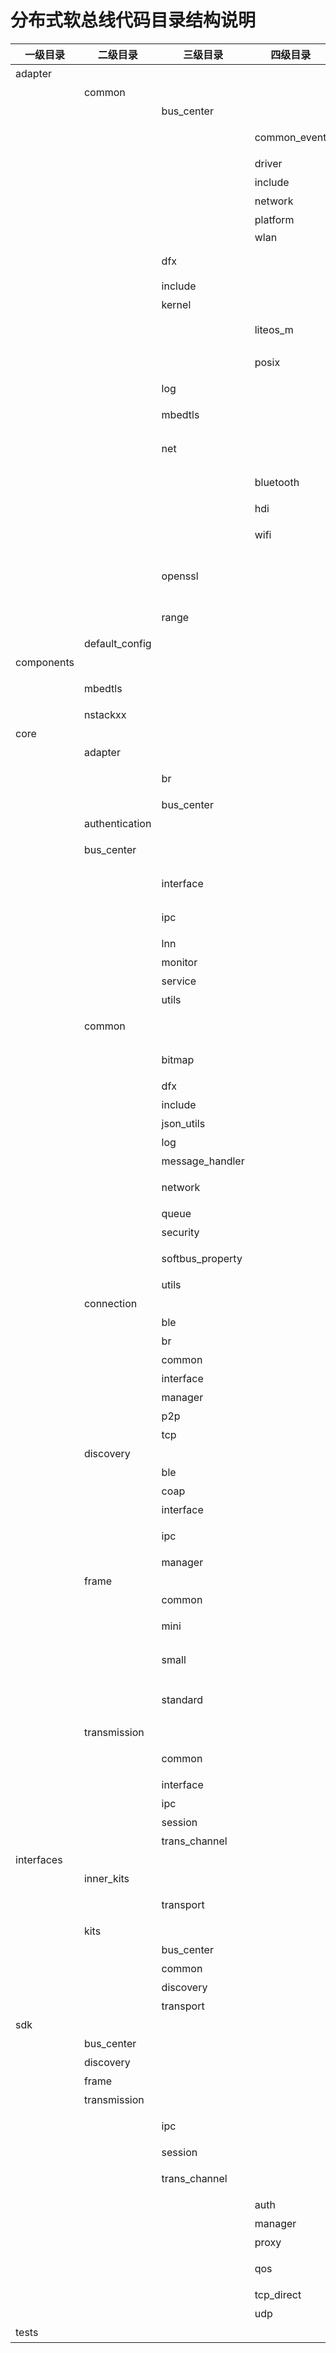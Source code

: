 # 分布式软总线代码目录结构说明

| 一级目录       | 二级目录           | 三级目录             | 四级目录         | 功能              |
|------------|----------------|------------------|--------------|-----------------|
| adapter    |                |                  |              | 适配层           |
|            | common         |                  |              | 通用代码            |
|            |                | bus_center       |              | 组网接口            |
|            |                |                  | common_event | 公共事件接口          |
|            |                |                  | driver       | 驱动              |
|            |                |                  | include      | 接口              |
|            |                |                  | network      | 网络              |
|            |                |                  | platform     | 平台              |
|            |                |                  | wlan         | wifi            |
|            |                | dfx              |              | hisysevent的适配   |
|            |                | include          |              | 接口              |
|            |                | kernel           |              | 内核适配层           |
|            |                |                  | liteos_m     | LiteOS-m核适配     |
|            |                |                  | posix        | 标准Linux posix适配 |
|            |                | log              |              | 日志适配            |
|            |                | mbedtls          |              | 加解密算法适配         |
|            |                | net              |              | 网络传输适配层         |
|            |                |                  | bluetooth    | 蓝牙服务传输适配层       |
|            |                |                  | hdi          | wlan拓展          |
|            |                |                  | wifi         | wifi传输适配层       |
|            |                | openssl          |              | openssl加解密算法适配  |
|            |                | range            |              | 计算ble范围的接口      |
|            | default_config |                  |              | 默认配置            |
| components |                |                  |              | 依赖的组件           |
|            | mbedtls        |                  |              | mbedtls组件       |
|            | nstackxx       |                  |              | 极简协议栈           |
| core       |                |                  |              | 核心代码            |
|            | adapter        |                  |              | 适配代码            |
|            |                | br               |              | 蓝牙适配代码          |
|            |                | bus_center       |              | 组网适配            |
|            | authentication |                  |              | 认证鉴权            |
|            | bus_center     |                  |              | 组网核心代码          |
|            |                | interface        |              | 组网内部接口          |
|            |                | ipc              |              | 组网IPC通信         |
|            |                | lnn              |              | LNN管理           |
|            |                | monitor          |              | 事件监听            |
|            |                | service          |              | 组网服务            |
|            |                | utils            |              | 通用组件            |
|            | common         |                  |              | 软总线通用框架         |
|            |                | bitmap           |              | 位图操作函数          |
|            |                | dfx              |              | dfx相关           |
|            |                | include          |              | 接口              |
|            |                | json_utils       |              | json组件          |
|            |                | log              |              | 日志              |
|            |                | message_handler  |              | 消息处理            |
|            |                | network          |              | 网络相关组件          |
|            |                | queue            |              | 队列              |
|            |                | security         |              | 安全              |
|            |                | softbus_property |              | 软总线属性配置项        |
|            |                | utils            |              | 通用组件            |
|            | connection     |                  |              | 软总线连接           |
|            |                | ble              |              | BLE连接           |
|            |                | br               |              | 蓝牙连接            |
|            |                | common           |              | 通用实现            |
|            |                | interface        |              | 接口              |
|            |                | manager          |              | 连接管理            |
|            |                | p2p              |              | p2p连接           |
|            |                | tcp              |              | tcp连接           |
|            | discovery      |                  |              | 软总线发现           |
|            |                | ble              |              | BLE发现           |
|            |                | coap             |              | CoAP发现          |
|            |                | interface        |              | 发现接口            |
|            |                | ipc              |              | 发现IPC通信         |
|            |                | manager          |              | 发现管理            |
|            | frame          |                  |              | 软总线框架           |
|            |                | common           |              | 通用实现            |
|            |                | mini             |              | mini产品框架实现      |
|            |                | small            |              | small产品框架实现     |
|            |                | standard         |              | standard产品框架实现  |
|            | transmission   |                  |              | 软总线传输           |
|            |                | common           |              | 传输通用框架          |
|            |                | interface        |              | 接口              |
|            |                | ipc              |              | ipc实现           |
|            |                | session          |              | 会话管理            |
|            |                | trans_channel    |              | 通道管理            |
| interfaces |                |                  |              | 软总线接口           |
|            | inner_kits     |                  |              | 内部接口            |
|            |                | transport        |              | 传输内部接口          |
|            | kits           |                  |              | 对外接口            |
|            |                | bus_center       |              | 组网接口            |
|            |                | common           |              | 通用接口            |
|            |                | discovery        |              | 发现接口            |
|            |                | transport        |              | 传输接口            |
| sdk        |                |                  |              | 软总线SDK          |
|            | bus_center     |                  |              | 组网SDK           |
|            | discovery      |                  |              | 发现SDK           |
|            | frame          |                  |              | SDK框架           |
|            | transmission   |                  |              | 传输SDK           |
|            |                | ipc              |              | 传输层IPC通信        |
|            |                | session          |              | 会话管理            |
|            |                | trans_channel    |              | 传输通道管理          |
|            |                |                  | auth         | 认证鉴权            |
|            |                |                  | manager      | 管理              |
|            |                |                  | proxy        | 代理通道            |
|            |                |                  | qos          | 服务质量管理          |
|            |                |                  | tcp_direct   | TCP直通           |
|            |                |                  | udp          | udp通道           |
| tests      |                |                  |              | 测试代码            |